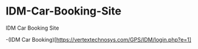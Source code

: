 # IDM-Car-Booking-Site
IDM Car Booking Site

-(IDM Car Booking)[https://vertextechnosys.com/GPS/IDM/login.php?e=1]
